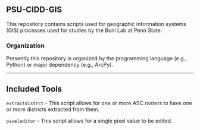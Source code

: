 ## PSU-CIDD-GIS

This repository contains scripts used for geographic information systems (GIS) processes used for studies by the Boni Lab at Penn State. 

### Organization

Presently this repository is organized by the programming language (e.g., Python) or major dependency (e.g., ArcPy).

---

## Included Tools

`extractdistrct` - This script allows for one or more ASC rasters to have one or more districts extracted from them. 

`pixeleditor` - This script allows for a single pixel value to be edited.